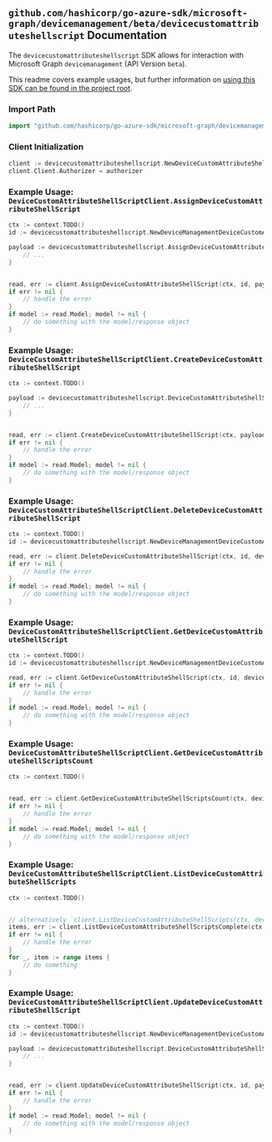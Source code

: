 
## `github.com/hashicorp/go-azure-sdk/microsoft-graph/devicemanagement/beta/devicecustomattributeshellscript` Documentation

The `devicecustomattributeshellscript` SDK allows for interaction with Microsoft Graph `devicemanagement` (API Version `beta`).

This readme covers example usages, but further information on [using this SDK can be found in the project root](https://github.com/hashicorp/go-azure-sdk/tree/main/docs).

### Import Path

```go
import "github.com/hashicorp/go-azure-sdk/microsoft-graph/devicemanagement/beta/devicecustomattributeshellscript"
```


### Client Initialization

```go
client := devicecustomattributeshellscript.NewDeviceCustomAttributeShellScriptClientWithBaseURI("https://graph.microsoft.com")
client.Client.Authorizer = authorizer
```


### Example Usage: `DeviceCustomAttributeShellScriptClient.AssignDeviceCustomAttributeShellScript`

```go
ctx := context.TODO()
id := devicecustomattributeshellscript.NewDeviceManagementDeviceCustomAttributeShellScriptID("deviceCustomAttributeShellScriptId")

payload := devicecustomattributeshellscript.AssignDeviceCustomAttributeShellScriptRequest{
	// ...
}


read, err := client.AssignDeviceCustomAttributeShellScript(ctx, id, payload, devicecustomattributeshellscript.DefaultAssignDeviceCustomAttributeShellScriptOperationOptions())
if err != nil {
	// handle the error
}
if model := read.Model; model != nil {
	// do something with the model/response object
}
```


### Example Usage: `DeviceCustomAttributeShellScriptClient.CreateDeviceCustomAttributeShellScript`

```go
ctx := context.TODO()

payload := devicecustomattributeshellscript.DeviceCustomAttributeShellScript{
	// ...
}


read, err := client.CreateDeviceCustomAttributeShellScript(ctx, payload, devicecustomattributeshellscript.DefaultCreateDeviceCustomAttributeShellScriptOperationOptions())
if err != nil {
	// handle the error
}
if model := read.Model; model != nil {
	// do something with the model/response object
}
```


### Example Usage: `DeviceCustomAttributeShellScriptClient.DeleteDeviceCustomAttributeShellScript`

```go
ctx := context.TODO()
id := devicecustomattributeshellscript.NewDeviceManagementDeviceCustomAttributeShellScriptID("deviceCustomAttributeShellScriptId")

read, err := client.DeleteDeviceCustomAttributeShellScript(ctx, id, devicecustomattributeshellscript.DefaultDeleteDeviceCustomAttributeShellScriptOperationOptions())
if err != nil {
	// handle the error
}
if model := read.Model; model != nil {
	// do something with the model/response object
}
```


### Example Usage: `DeviceCustomAttributeShellScriptClient.GetDeviceCustomAttributeShellScript`

```go
ctx := context.TODO()
id := devicecustomattributeshellscript.NewDeviceManagementDeviceCustomAttributeShellScriptID("deviceCustomAttributeShellScriptId")

read, err := client.GetDeviceCustomAttributeShellScript(ctx, id, devicecustomattributeshellscript.DefaultGetDeviceCustomAttributeShellScriptOperationOptions())
if err != nil {
	// handle the error
}
if model := read.Model; model != nil {
	// do something with the model/response object
}
```


### Example Usage: `DeviceCustomAttributeShellScriptClient.GetDeviceCustomAttributeShellScriptsCount`

```go
ctx := context.TODO()


read, err := client.GetDeviceCustomAttributeShellScriptsCount(ctx, devicecustomattributeshellscript.DefaultGetDeviceCustomAttributeShellScriptsCountOperationOptions())
if err != nil {
	// handle the error
}
if model := read.Model; model != nil {
	// do something with the model/response object
}
```


### Example Usage: `DeviceCustomAttributeShellScriptClient.ListDeviceCustomAttributeShellScripts`

```go
ctx := context.TODO()


// alternatively `client.ListDeviceCustomAttributeShellScripts(ctx, devicecustomattributeshellscript.DefaultListDeviceCustomAttributeShellScriptsOperationOptions())` can be used to do batched pagination
items, err := client.ListDeviceCustomAttributeShellScriptsComplete(ctx, devicecustomattributeshellscript.DefaultListDeviceCustomAttributeShellScriptsOperationOptions())
if err != nil {
	// handle the error
}
for _, item := range items {
	// do something
}
```


### Example Usage: `DeviceCustomAttributeShellScriptClient.UpdateDeviceCustomAttributeShellScript`

```go
ctx := context.TODO()
id := devicecustomattributeshellscript.NewDeviceManagementDeviceCustomAttributeShellScriptID("deviceCustomAttributeShellScriptId")

payload := devicecustomattributeshellscript.DeviceCustomAttributeShellScript{
	// ...
}


read, err := client.UpdateDeviceCustomAttributeShellScript(ctx, id, payload, devicecustomattributeshellscript.DefaultUpdateDeviceCustomAttributeShellScriptOperationOptions())
if err != nil {
	// handle the error
}
if model := read.Model; model != nil {
	// do something with the model/response object
}
```
